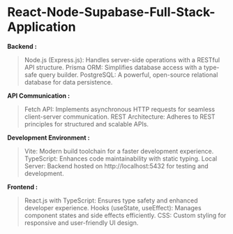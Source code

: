 # React-Node-Supabase-Full-Stack-Application

**Backend :**
> Node.js (Express.js): Handles server-side operations with a RESTful API structure.
> Prisma ORM: Simplifies database access with a type-safe query builder.
> PostgreSQL: A powerful, open-source relational database for data persistence.

**API Communication :**
> Fetch API: Implements asynchronous HTTP requests for seamless client-server communication.
> REST Architecture: Adheres to REST principles for structured and scalable APIs.

**Development Environment :**
> Vite: Modern build toolchain for a faster development experience.
> TypeScript: Enhances code maintainability with static typing.
> Local Server: Backend hosted on http://localhost:5432 for testing and development.

**Frontend :**
> React.js with TypeScript: Ensures type safety and enhanced developer experience.
> Hooks (useState, useEffect): Manages component states and side effects efficiently.
> CSS: Custom styling for responsive and user-friendly UI design.
